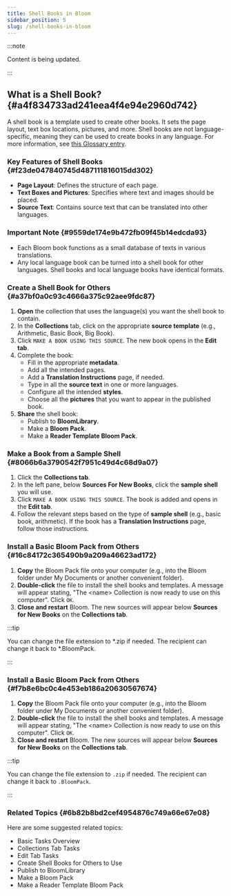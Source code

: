 ```yaml
---
title: Shell Books in Bloom
sidebar_position: 5
slug: /shell-books-in-bloom
---
```




:::note

Content is being updated.

:::




## What is a Shell Book? {#a4f834733ad241eea4f4e94e2960d742}


A shell book is a template used to create other books. It sets the page layout, text box locations, pictures, and more. Shell books are not language-specific, meaning they can be used to create books in any language. For more information, see [this Glossary entry](/glossary#a9855df550204e1caffc0d245164ab11).


### Key Features of Shell Books {#f23de047840745d487111816015dd302}

- **Page Layout**: Defines the structure of each page.
- **Text Boxes and Pictures**: Specifies where text and images should be placed.
- **Source Text**: Contains source text that can be translated into other languages.

### Important Note {#9559de174e9b472fb09f45b14edcda93}

- Each Bloom book functions as a small database of texts in various translations.
- Any local language book can be turned into a shell book for other languages. Shell books and local language books have identical formats.

### Create a Shell Book for Others {#a37bf0a0c93c4666a375c92aee9fdc87}

1. **Open** the collection that uses the language(s) you want the shell book to contain.
2. In the **Collections** tab, click on the appropriate **source template** (e.g., Arithmetic, Basic Book, Big Book).
3. Click `MAKE A BOOK USING THIS SOURCE`. The new book opens in the **Edit tab**.
4. Complete the book:
	- Fill in the appropriate **metadata**.
	- Add all the intended pages.
	- Add a **Translation Instructions** page, if needed.
	- Type in all the **source text** in one or more languages.
	- Configure all the intended **styles**.
	- Choose all the **pictures** that you want to appear in the published book.
5. **Share** the shell book:
	- Publish to **BloomLibrary**.
	- Make a **Bloom Pack**.
	- Make a **Reader Template Bloom Pack**.

### Make a Book from a Sample Shell {#8066b6a3790542f7951c49d4c68d9a07}

1. Click the **Collections tab**.
2. In the left pane, below **Sources For New Books**, click the **sample shell** you will use.
3. Click `MAKE A BOOK USING THIS SOURCE`. The book is added and opens in the **Edit tab**.
4. Follow the relevant steps based on the type of **sample shell** (e.g., basic book, arithmetic). If the book has a **Translation Instructions** page, follow those instructions.

### Install a Basic Bloom Pack from Others {#16c84172c365490b9a209a46623ad172}

1. **Copy** the Bloom Pack file onto your computer (e.g., into the Bloom folder under My Documents or another convenient folder).
2. **Double-click** the file to install the shell books and templates. A message will appear stating, "The &lt;name&gt; Collection is now ready to use on this computer". Click `OK`.
3. **Close and restart** Bloom. The new sources will appear below **Sources for New Books** on the **Collections tab**.

:::tip

You can change the file extension to *.zip if needed. The recipient can change it back to *.BloomPack.

:::




### Install a Basic Bloom Pack from Others {#f7b8e6bc0c4e453eb186a20630567674}

1. **Copy** the Bloom Pack file onto your computer (e.g., into the Bloom folder under My Documents or another convenient folder).
2. **Double-click** the file to install the shell books and templates. A message will appear stating, "The &lt;name&gt; Collection is now ready to use on this computer". Click `OK`.
3. **Close and restart** Bloom. The new sources will appear below **Sources for New Books** on the **Collections tab**.

:::tip

You can change the file extension to `.zip` if needed. The recipient can change it back to `.BloomPack`.

:::




### Related Topics {#6b82b8bd2cef4954876c749a66e67e08}


Here are some suggested related topics:

- Basic Tasks Overview
- Collections Tab Tasks
- Edit Tab Tasks
- Create Shell Books for Others to Use
- Publish to BloomLibrary
- Make a Bloom Pack
- Make a Reader Template Bloom Pack

